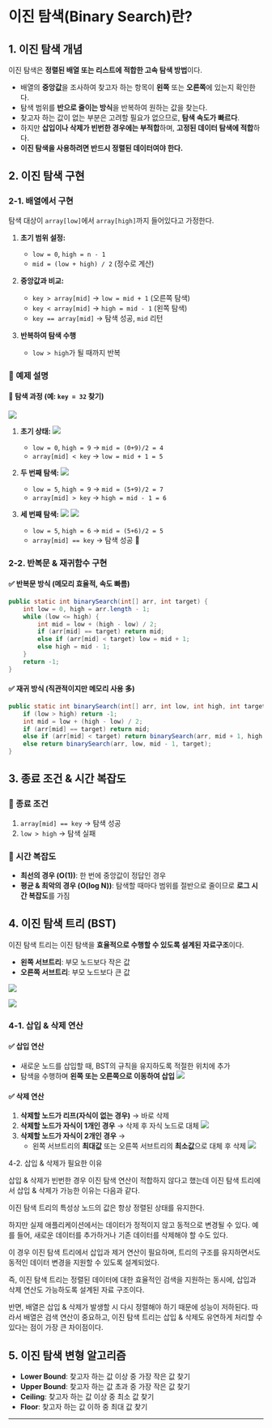 # 이진 탐색(Binary Search)란?

## 1. 이진 탐색 개념

이진 탐색은 **정렬된 배열 또는 리스트에 적합한 고속 탐색 방법**이다.

- 배열의 **중앙값**을 조사하여 찾고자 하는 항목이 **왼쪽** 또는 **오른쪽**에 있는지 확인한다.
- 탐색 범위를 **반으로 줄이는 방식**을 반복하여 원하는 값을 찾는다.
- 찾고자 하는 값이 없는 부분은 고려할 필요가 없으므로, **탐색 속도가 빠르다**.
- 하지만 **삽입이나 삭제가 빈번한 경우에는 부적합**하며, **고정된 데이터 탐색에 적합**하다.
- **이진 탐색을 사용하려면 반드시 정렬된 데이터여야 한다.**

## 2. 이진 탐색 구현

### 2-1. 배열에서 구현

탐색 대상이 `array[low]`에서 `array[high]`까지 들어있다고 가정한다.

1. **초기 범위 설정:**

   - `low = 0`, `high = n - 1`
   - `mid = (low + high) / 2` (정수로 계산)

2. **중앙값과 비교:**

   - `key > array[mid]` → `low = mid + 1` (오른쪽 탐색)
   - `key < array[mid]` → `high = mid - 1` (왼쪽 탐색)
   - `key == array[mid]` → 탐색 성공, `mid` 리턴

3. **반복하여 탐색 수행**

   - `low > high`가 될 때까지 반복

### 📌 예제 설명

#### 🔹 탐색 과정 (예: `key = 32` 찾기)

  ![](https://img1.daumcdn.net/thumb/R1280x0/?scode=mtistory2&fname=https%3A%2F%2Fblog.kakaocdn.net%2Fdn%2FcqSVub%2Fbtq5lyj0hdx%2FuueqouAwXkPUcQGJrFgEo0%2Fimg.png)
1. **초기 상태:**
![](https://img1.daumcdn.net/thumb/R1280x0/?scode=mtistory2&fname=https%3A%2F%2Fblog.kakaocdn.net%2Fdn%2F3SLNJ%2Fbtq5ffT6iar%2FWLKlWZO792tJTWVVNbXP5K%2Fimg.png)

   - `low = 0`, `high = 9` → `mid = (0+9)/2 = 4`
   - `array[mid] < key` → `low = mid + 1 = 5`

2. **두 번째 탐색:**
![](https://img1.daumcdn.net/thumb/R1280x0/?scode=mtistory2&fname=https%3A%2F%2Fblog.kakaocdn.net%2Fdn%2FcTdRoI%2Fbtq5fDmvXe8%2F5zi2DU9psPgWYAVaLcZvGK%2Fimg.png)

   - `low = 5`, `high = 9` → `mid = (5+9)/2 = 7`
   - `array[mid] > key` → `high = mid - 1 = 6`

3. **세 번째 탐색:**
![](https://img1.daumcdn.net/thumb/R1280x0/?scode=mtistory2&fname=https%3A%2F%2Fblog.kakaocdn.net%2Fdn%2FKjVE5%2Fbtq5gvPmCiP%2FuTyoNRu1MuoKkgXpGb6ckK%2Fimg.png)
![](https://img1.daumcdn.net/thumb/R1280x0/?scode=mtistory2&fname=https%3A%2F%2Fblog.kakaocdn.net%2Fdn%2F0vmuK%2Fbtq5gvBOldB%2FxeNJojg5kJyJpFNi3jL3t1%2Fimg.png)

   - `low = 5`, `high = 6` → `mid = (5+6)/2 = 5`
   - `array[mid] == key` → 탐색 성공 🎯



### 2-2. 반복문 & 재귀함수 구현

#### ✅ **반복문 방식** (메모리 효율적, 속도 빠름)

```java
public static int binarySearch(int[] arr, int target) {
    int low = 0, high = arr.length - 1;
    while (low <= high) {
        int mid = low + (high - low) / 2;
        if (arr[mid] == target) return mid;
        else if (arr[mid] < target) low = mid + 1;
        else high = mid - 1;
    }
    return -1;
}
```

#### ✅ **재귀 방식** (직관적이지만 메모리 사용 多)

```java
public static int binarySearch(int[] arr, int low, int high, int target) {
    if (low > high) return -1;
    int mid = low + (high - low) / 2;
    if (arr[mid] == target) return mid;
    else if (arr[mid] < target) return binarySearch(arr, mid + 1, high, target);
    else return binarySearch(arr, low, mid - 1, target);
}
```

## 3. 종료 조건 & 시간 복잡도

### **🔹 종료 조건**

1. `array[mid] == key` → 탐색 성공
2. `low > high` → 탐색 실패

### **🔹 시간 복잡도**

- **최선의 경우 (O(1))**: 한 번에 중앙값이 정답인 경우
- **평균 & 최악의 경우 (O(log N))**: 탐색할 때마다 범위를 절반으로 줄이므로 **로그 시간 복잡도**를 가짐

## 4. 이진 탐색 트리 (BST)

이진 탐색 트리는 이진 탐색을 **효율적으로 수행할 수 있도록 설계된 자료구조**이다.

- **왼쪽 서브트리**: 부모 노드보다 작은 값
- **오른쪽 서브트리**: 부모 노드보다 큰 값

![](https://blog.kakaocdn.net/dn/ec9EZD/btqAOcsCkwF/6Q5kGtpUf6uiwgpDuxZ0jk/img.png)

![](https://img1.daumcdn.net/thumb/R1280x0/?scode=mtistory2&fname=https%3A%2F%2Fblog.kakaocdn.net%2Fdn%2FuDHQH%2FbtqAOcMY6EB%2Fvyb3LZDCgyiAlisXBcngu0%2Fimg.png)



### 4-1. 삽입 & 삭제 연산

#### ✅ **삽입 연산**

- 새로운 노드를 삽입할 때, BST의 규칙을 유지하도록 적절한 위치에 추가
- 탐색을 수행하며 **왼쪽 또는 오른쪽으로 이동하여 삽입**
![](https://hyeminnoh.github.io/Tech-Stack/assets/img/binarytree_add.7b47550b.jpg)

#### ✅ **삭제 연산**

1. **삭제할 노드가 리프(자식이 없는 경우)** → 바로 삭제
2. **삭제할 노드가 자식이 1개인 경우** → 삭제 후 자식 노드로 대체
![](https://img1.daumcdn.net/thumb/R1280x0/?scode=mtistory2&fname=https%3A%2F%2Fblog.kakaocdn.net%2Fdn%2FcBBe0S%2FbtqARx22gTs%2FzZkp7WaE93K2DMDyWV8N20%2Fimg.png)
3. **삭제할 노드가 자식이 2개인 경우** →
   - 왼쪽 서브트리의 **최대값** 또는 오른쪽 서브트리의 **최소값**으로 대체 후 삭제
![](https://img1.daumcdn.net/thumb/R1280x0/?scode=mtistory2&fname=https%3A%2F%2Fblog.kakaocdn.net%2Fdn%2FcqTzsm%2FbtqAQ39bwci%2FkZ7KJshiWY9t0VkB4weW5K%2Fimg.png)

4-2. 삽입 & 삭제가 필요한 이유

삽입 & 삭제가 빈번한 경우 이진 탐색 연산이 적합하지 않다고 했는데 이진 탐색 트리에서 삽입 & 삭제가 가능한 이유는 다음과 같다.

이진 탐색 트리의 특성상 노드의 값은 항상 정렬된 상태를 유지한다.

하지만 실제 애플리케이션에서는 데이터가 정적이지 않고 동적으로 변경될 수 있다. 예를 들어, 새로운 데이터를 추가하거나 기존 데이터를 삭제해야 할 수도 있다.

이 경우 이진 탐색 트리에서 삽입과 제거 연산이 필요하며, 트리의 구조를 유지하면서도 동적인 데이터 변경을 지원할 수 있도록 설계되었다.

즉, 이진 탐색 트리는 정렬된 데이터에 대한 효율적인 검색을 지원하는 동시에, 삽입과 삭제 연산도 가능하도록 설계된 자료 구조이다.

반면, 배열은 삽입 & 삭제가 발생할 시 다시 정렬해야 하기 때문에 성능이 저하된다. 따라서 배열은 검색 연산이 중요하고, 이진 탐색 트리는 삽입 & 삭제도 유연하게 처리할 수 있다는 점이 가장 큰 차이점이다.



## 5. 이진 탐색 변형 알고리즘

- **Lower Bound**: 찾고자 하는 값 이상 중 가장 작은 값 찾기
- **Upper Bound**: 찾고자 하는 값 초과 중 가장 작은 값 찾기
- **Ceiling**: 찾고자 하는 값 이상 중 최소 값 찾기
- **Floor**: 찾고자 하는 값 이하 중 최대 값 찾기

---

